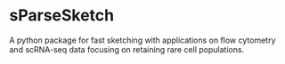 # sParseSketch
A python package for fast sketching with applications on flow cytometry and scRNA-seq data focusing on retaining rare cell populations.
